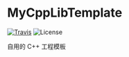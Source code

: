MyCppLibTemplate
====

[![Travis](https://img.shields.io/travis/akemimadoka/MyCppLibTemplate.svg)](https://travis-ci.org/akemimadoka/MyCppLibTemplate)
![License](https://img.shields.io/badge/license-MIT-blue.svg)

自用的 C++ 工程模板
